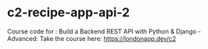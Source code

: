 # c2-recipe-app-api-2
Course code for : Build a Backend REST API with Python &amp; Django -Advanced: Take the course here: https://londonapp.dev/c2

